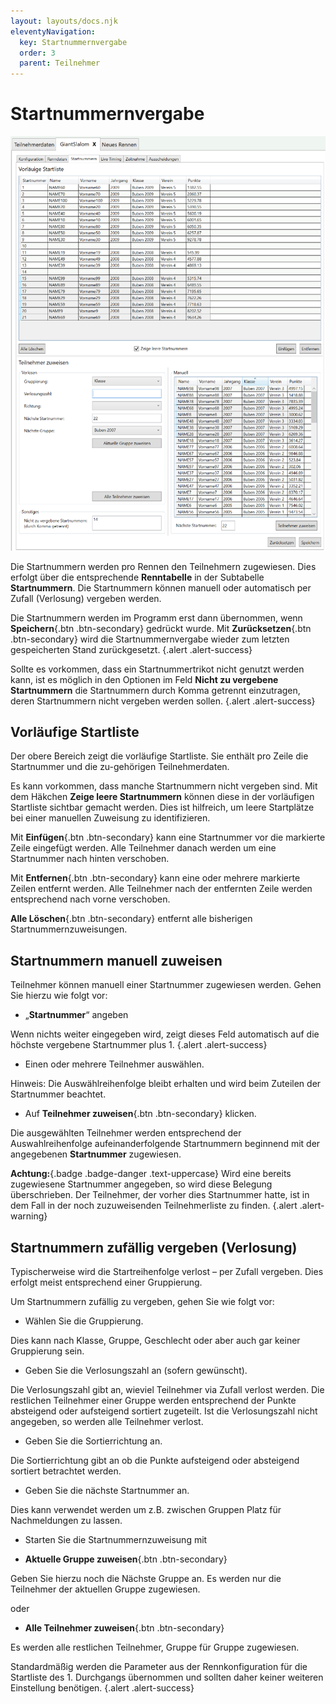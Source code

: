 ```yaml
---
layout: layouts/docs.njk
eleventyNavigation:
  key: Startnummernvergabe
  order: 3
  parent: Teilnehmer
---
```


#	Startnummernvergabe

![Daten-Import](../../assets/images/de/startnummernvergabe.png)

Die Startnummern werden pro Rennen den Teilnehmern zugewiesen. Dies erfolgt über die entsprechende **Renntabelle** in der Subtabelle **Startnummern**. Die Startnummern können manuell oder automatisch per Zufall (Verlosung) vergeben werden.

Die Startnummern werden im Programm erst dann übernommen, wenn **Speichern**{.btn .btn-secondary} gedrückt wurde. Mit **Zurücksetzen**{.btn .btn-secondary} wird die Startnummernvergabe wieder zum letzten gespeicherten Stand zurückgesetzt. {.alert .alert-success}

Sollte es vorkommen, dass ein Startnummertrikot nicht genutzt werden kann, ist es möglich in den Optionen im Feld **Nicht zu vergebene Startnummern** die Startnummern durch Komma getrennt einzutragen, deren Startnummern nicht vergeben werden sollen. {.alert .alert-success}

## Vorläufige Startliste

Der obere Bereich zeigt die vorläufige Startliste. Sie enthält pro Zeile die Startnummer und die zu-gehörigen Teilnehmerdaten. 

Es kann vorkommen, dass manche Startnummern nicht vergeben sind. Mit dem Häkchen **Zeige leere Startnummern** können diese in der vorläufigen Startliste sichtbar gemacht werden. Dies ist hilfreich, um leere Startplätze bei einer manuellen Zuweisung zu identifizieren.

Mit **Einfügen**{.btn .btn-secondary} kann eine Startnummer vor die markierte Zeile eingefügt werden. Alle Teilnehmer danach werden um eine Startnummer nach hinten verschoben.

Mit **Entfernen**{.btn .btn-secondary} kann eine oder mehrere markierte Zeilen entfernt werden. Alle Teilnehmer nach der entfernten Zeile werden entsprechend nach vorne verschoben.

**Alle Löschen**{.btn .btn-secondary} entfernt alle bisherigen Startnummernzuweisungen.

##	Startnummern manuell zuweisen

Teilnehmer können manuell einer Startnummer zugewiesen werden. Gehen Sie hierzu wie folgt vor:

-	„**Startnummer**“ angeben

Wenn nichts weiter eingegeben wird, zeigt dieses Feld automatisch auf die höchste vergebene Startnummer plus 1. {.alert .alert-success}

-	Einen oder mehrere Teilnehmer auswählen.

Hinweis: Die Auswählreihenfolge bleibt erhalten und wird beim Zuteilen der Startnummer beachtet. 
-	Auf **Teilnehmer zuweisen**{.btn .btn-secondary} klicken. 

Die ausgewählten Teilnehmer werden entsprechend der Auswahlreihenfolge aufeinanderfolgende Startnummern beginnend mit der angegebenen **Startnummer** zugewiesen.

**Achtung:**{.badge .badge-danger .text-uppercase} Wird eine bereits zugewiesene Startnummer angegeben, so wird diese Belegung überschrieben. Der Teilnehmer, der vorher dies Startnummer hatte, ist in dem Fall in der noch zuzuweisenden Teilnehmerliste zu finden. {.alert .alert-warning}

##	Startnummern zufällig vergeben (Verlosung)

Typischerweise wird die Startreihenfolge verlost – per Zufall vergeben. Dies erfolgt meist entsprechend einer Gruppierung.

Um Startnummern zufällig zu vergeben, gehen Sie wie folgt vor:

-	Wählen Sie die Gruppierung. 

Dies kann nach Klasse, Gruppe, Geschlecht oder aber auch gar keiner Gruppierung sein.

-	Geben Sie die Verlosungszahl an (sofern gewünscht).

Die Verlosungszahl gibt an, wieviel Teilnehmer via Zufall verlost werden. Die restlichen Teilnehmer einer Gruppe werden entsprechend der Punkte absteigend oder aufsteigend sortiert zugeteilt. Ist die Verlosungszahl nicht angegeben, so werden alle Teilnehmer verlost.

-	Geben Sie die Sortierrichtung an.

Die Sortierrichtung gibt an ob die Punkte aufsteigend oder absteigend sortiert betrachtet werden.

-	Geben Sie die nächste Startnummer an.

Dies kann verwendet werden um z.B. zwischen Gruppen Platz für Nachmeldungen zu lassen.

-	Starten Sie die Startnummernzuweisung mit 

  -	**Aktuelle Gruppe zuweisen**{.btn .btn-secondary}

Geben Sie hierzu noch die Nächste Gruppe an. Es werden nur die Teilnehmer der aktuellen Gruppe zugewiesen.

oder 

-	**Alle Teilnehmer zuweisen**{.btn .btn-secondary}

Es werden alle restlichen Teilnehmer, Gruppe für Gruppe zugewiesen.

Standardmäßig werden die Parameter aus der Rennkonfiguration für die Startliste des 1. Durchgangs übernommen und sollten daher keiner weiteren Einstellung benötigen. {.alert .alert-success}

